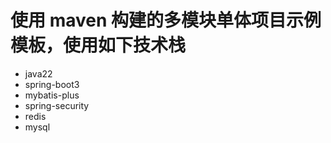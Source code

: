 # 使用 maven 构建的多模块单体项目示例模板，使用如下技术栈
- java22
- spring-boot3
- mybatis-plus
- spring-security
- redis
- mysql
